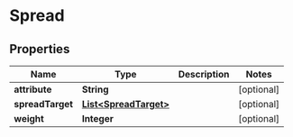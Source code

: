 

# Spread


## Properties

Name | Type | Description | Notes
------------ | ------------- | ------------- | -------------
**attribute** | **String** |  |  [optional]
**spreadTarget** | [**List&lt;SpreadTarget&gt;**](SpreadTarget.md) |  |  [optional]
**weight** | **Integer** |  |  [optional]



